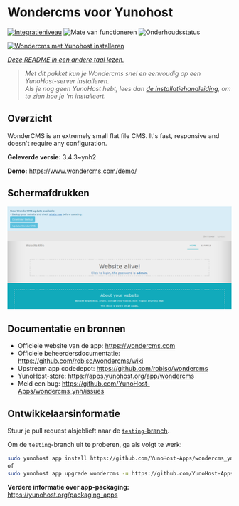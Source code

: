 <!--
NB: Deze README is automatisch gegenereerd door <https://github.com/YunoHost/apps/tree/master/tools/readme_generator>
Hij mag NIET handmatig aangepast worden.
-->

# Wondercms voor Yunohost

[![Integratieniveau](https://dash.yunohost.org/integration/wondercms.svg)](https://ci-apps.yunohost.org/ci/apps/wondercms/) ![Mate van functioneren](https://ci-apps.yunohost.org/ci/badges/wondercms.status.svg) ![Onderhoudsstatus](https://ci-apps.yunohost.org/ci/badges/wondercms.maintain.svg)

[![Wondercms met Yunohost installeren](https://install-app.yunohost.org/install-with-yunohost.svg)](https://install-app.yunohost.org/?app=wondercms)

*[Deze README in een andere taal lezen.](./ALL_README.md)*

> *Met dit pakket kun je Wondercms snel en eenvoudig op een YunoHost-server installeren.*  
> *Als je nog geen YunoHost hebt, lees dan [de installatiehandleiding](https://yunohost.org/install), om te zien hoe je 'm installeert.*

## Overzicht

WonderCMS is an extremely small flat file CMS. It's fast, responsive and doesn't require any configuration.

**Geleverde versie:** 3.4.3~ynh2

**Demo:** <https://www.wondercms.com/demo/>

## Schermafdrukken

![Schermafdrukken van Wondercms](./doc/screenshots/WonderCMS-update-screenshot.png)

## Documentatie en bronnen

- Officiele website van de app: <https://wondercms.com>
- Officiele beheerdersdocumentatie: <https://github.com/robiso/wondercms/wiki>
- Upstream app codedepot: <https://github.com/robiso/wondercms>
- YunoHost-store: <https://apps.yunohost.org/app/wondercms>
- Meld een bug: <https://github.com/YunoHost-Apps/wondercms_ynh/issues>

## Ontwikkelaarsinformatie

Stuur je pull request alsjeblieft naar de [`testing`-branch](https://github.com/YunoHost-Apps/wondercms_ynh/tree/testing).

Om de `testing`-branch uit te proberen, ga als volgt te werk:

```bash
sudo yunohost app install https://github.com/YunoHost-Apps/wondercms_ynh/tree/testing --debug
of
sudo yunohost app upgrade wondercms -u https://github.com/YunoHost-Apps/wondercms_ynh/tree/testing --debug
```

**Verdere informatie over app-packaging:** <https://yunohost.org/packaging_apps>
